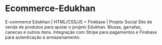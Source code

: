 # Ecommerce-Edukhan
E-commerce Edukhan | HTML/CSS/JS + Firebase | Projeto Social Site de venda de produtos para apoiar o projeto Edukhan. Blusas, garrafas, canecas e outros itens. Integração com Stripe para pagamentos e Firebase para autenticação e armazenamento.
